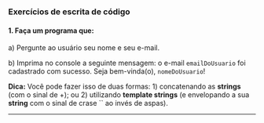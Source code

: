 ### Exercícios de escrita de código

#### 1. Faça um programa que:

a) Pergunte ao usuário seu nome e seu e-mail.

b) Imprima no console a seguinte mensagem: o e-mail `emailDoUsuario` foi cadastrado com sucesso. Seja bem-vinda(o), `nomeDoUsuario`!

**Dica:** Você pode fazer isso de duas formas: 1) concatenando as **strings** (com o sinal de +); ou 2) utilizando **template strings** (e envelopando a sua **string** com o sinal de crase `` ao invés de aspas).

---
